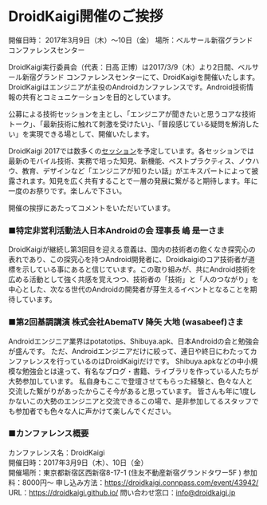 # DroidKaigi開催のご挨拶
開催日時： 2017年3月9日（木）～10日（金） 場所：ベルサール新宿グランド コンファレンスセンター

DroidKaigi実行委員会（代表：日高 正博）は2017/3/9（木）より2日間、ベルサール新宿グランド コンファレンスセンターにて、DroidKaigiを開催いたします。DroidKaigiはエンジニアが主役のAndroidカンファレンスです。Android技術情報の共有とコミュニケーションを目的としています。

公募による技術セッションを主とし、「エンジニアが聞きたいと思うコアな技術トーク」、「最新技術に触れて刺激を受けたい」、「普段感じている疑問を解消したい」を実現できる場として、開催いたします。

DroidKaigi 2017では数多くの[セッション](https://droidkaigi.github.io/2017/timetable.html)を予定しています。各セッションでは最新のモバイル技術、実務で培った知見、新機能、ベストプラクティス、ノウハウ、教育、デザインなど「エンジニアが知りたい話」がエキスパートによって披露されます。知見を広く共有することで一層の発展に繋がると期待します。年に一度のお祭りです。楽しんで下さい。

開催の挨拶にあたってコメントをいただいています。

### ■特定非営利活動法人日本Androidの会 理事長 嶋 是一さま
DroidKaigiが継続し第3回目を迎える意義は、国内の技術者の飽くなき探究心の表れであり、この探究心を持つAndroid開発者に、Droidkaigiのコア技術者が道標を示している事にあると信じています。この取り組みが、共にAndroid技術を広める活動として強く共感を覚えつつ、技術者の「技術」と「人のつながり」を中心とした、次なる世代のAndroidの開発者が芽生えるイベントとなることを期待しています。

### ■第2回基調講演 株式会社AbemaTV 降矢 大地 (wasabeef)さま
Androidエンジニア業界はpotatotips、Shibuya.apk、日本Androidの会と勉強会が盛んです。
ただ、Androidエンジニアだけに絞って、連日や終日にわたってカンファレンスを行っているのはDroidKaigiだけです。
Shibuya.apkなどの中小規模な勉強会とは違って、有名なブログ・書籍、ライブラリを作っている人たちが大勢参加しています。
私自身もここで登壇させてもらった経験と、色々な人と交流した繋がりがあったからこそ今があると思っています。
皆さんも年に1度しかないこの大勢のエンジニアと交流できるこの場で、是非参加してるスタッフでも参加者でも色々な人に声かけて楽しんでください。

### ■カンファレンス概要
カンファレンス名：DroidKaigi  
開催日時：2017年3月9日（木）、10日（金）  
開催場所：東京都新宿区西新宿8-17-1 (住友不動産新宿グランドタワー5F )
参加料：8000円～
申し込み方法：https://droidkaigi.connpass.com/event/43942/
URL：https://droidkaigi.github.io/
問い合わせ窓口：info@droidkaigi.jp  
